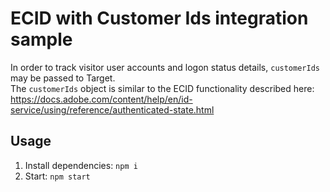 # ECID with Customer Ids integration sample

In order to track visitor user accounts and logon status details, `customerIds` may be passed to Target.   
The `customerIds` object is similar to the ECID functionality described here: https://docs.adobe.com/content/help/en/id-service/using/reference/authenticated-state.html

## Usage
1. Install dependencies: `npm i`
2. Start: `npm start`
